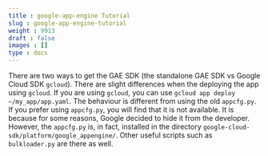 ```yaml
---
title : google-app-engine Tutorial
slug : google-app-engine-tutorial
weight : 9913
draft : false
images : []
type : docs
---
```


There are two ways to get the GAE SDK (the standalone GAE SDK vs Google Cloud SDK `gcloud`). There are slight differences when the deploying the app using `gcloud`. If you are using `gcloud`, you can use `gcloud app deploy ~/my_app/app.yaml`. The behaviour is different from using the old `appcfg.py`. If you prefer using `appcfg.py`, you will find that it is not available. It is because for some reasons, Google decided to hide it from the developer. However, the `appcfg.py` is, in fact, installed in the directory `google-cloud-sdk/platform/google_appengine/`. Other useful scripts such as `bulkloader.py` are there as well. 

